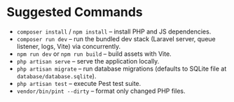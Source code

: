 # Suggested Commands
- `composer install` / `npm install` – install PHP and JS dependencies.
- `composer run dev` – run the bundled dev stack (Laravel server, queue listener, logs, Vite) via concurrently.
- `npm run dev` or `npm run build` – build assets with Vite.
- `php artisan serve` – serve the application locally.
- `php artisan migrate` – run database migrations (defaults to SQLite file at `database/database.sqlite`).
- `php artisan test` – execute Pest test suite.
- `vendor/bin/pint --dirty` – format only changed PHP files.